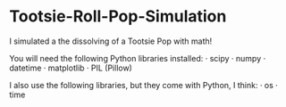 # Tootsie-Roll-Pop-Simulation
I simulated a the dissolving of a Tootsie Pop with math!

You will need the following Python libraries installed:
    · scipy
    · numpy
    · datetime
    · matplotlib
    · PIL (Pillow)

I also use the following libraries, but they come with Python, I think:
    · os
    · time
